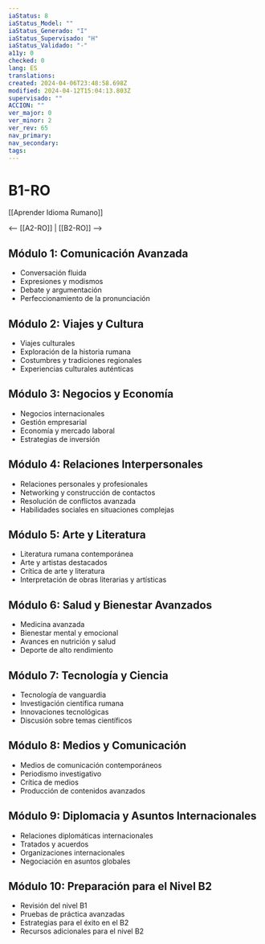 ```yaml
---
iaStatus: 8
iaStatus_Model: ""
iaStatus_Generado: "I"
iaStatus_Supervisado: "H"
iaStatus_Validado: "-"
a11y: 0
checked: 0
lang: ES
translations: 
created: 2024-04-06T23:48:58.698Z
modified: 2024-04-12T15:04:13.803Z
supervisado: ""
ACCION: ""
ver_major: 0
ver_minor: 2
ver_rev: 65
nav_primary: 
nav_secondary: 
tags:
---
```

# B1-RO

[[Aprender Idioma Rumano]]

<-- [[A2-RO]] | [[B2-RO]] -->

## Módulo 1: Comunicación Avanzada

- Conversación fluida
- Expresiones y modismos
- Debate y argumentación
- Perfeccionamiento de la pronunciación

## Módulo 2: Viajes y Cultura

- Viajes culturales
- Exploración de la historia rumana
- Costumbres y tradiciones regionales
- Experiencias culturales auténticas

## Módulo 3: Negocios y Economía

- Negocios internacionales
- Gestión empresarial
- Economía y mercado laboral
- Estrategias de inversión

## Módulo 4: Relaciones Interpersonales

- Relaciones personales y profesionales
- Networking y construcción de contactos
- Resolución de conflictos avanzada
- Habilidades sociales en situaciones complejas

## Módulo 5: Arte y Literatura

- Literatura rumana contemporánea
- Arte y artistas destacados
- Crítica de arte y literatura
- Interpretación de obras literarias y artísticas

## Módulo 6: Salud y Bienestar Avanzados

- Medicina avanzada
- Bienestar mental y emocional
- Avances en nutrición y salud
- Deporte de alto rendimiento

## Módulo 7: Tecnología y Ciencia

- Tecnología de vanguardia
- Investigación científica rumana
- Innovaciones tecnológicas
- Discusión sobre temas científicos

## Módulo 8: Medios y Comunicación

- Medios de comunicación contemporáneos
- Periodismo investigativo
- Crítica de medios
- Producción de contenidos avanzados

## Módulo 9: Diplomacia y Asuntos Internacionales

- Relaciones diplomáticas internacionales
- Tratados y acuerdos
- Organizaciones internacionales
- Negociación en asuntos globales

## Módulo 10: Preparación para el Nivel B2

- Revisión del nivel B1
- Pruebas de práctica avanzadas
- Estrategias para el éxito en el B2
- Recursos adicionales para el nivel B2

